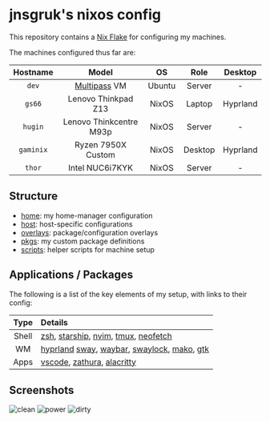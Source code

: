 # jnsgruk's nixos config

This repository contains a [Nix Flake](https://nixos.wiki/wiki/Flakes) for configuring my machines.

The machines configured thus far are:

| Hostname  |          Model          |   OS   |  Role   | Desktop  |
| :-------: | :---------------------: | :----: | :-----: | :------: |
|   `dev`   |     [Multipass] VM      | Ubuntu | Server  |    -     |
|  `gs66`   |   Lenovo Thinkpad Z13   | NixOS  | Laptop  | Hyprland |
|  `hugin`  | Lenovo Thinkcentre M93p | NixOS  | Server  |    -     |
| `gaminix` |   Ryzen 7950X Custom    | NixOS  | Desktop | Hyprland |
|  `thor`   |     Intel NUC6i7KYK     | NixOS  | Server  |    -     |

## Structure

- [home]: my home-manager configuration
- [host]: host-specific configurations
- [overlays]: package/configuration overlays
- [pkgs]: my custom package definitions
- [scripts]: helper scripts for machine setup

## Applications / Packages

The following is a list of the key elements of my setup, with links to their config:

| Type  | Details                                                |
| :---: | :----------------------------------------------------- |
| Shell | [zsh], [starship], [nvim], [tmux], [neofetch]          |
|  WM   | [hyprland] [sway], [waybar], [swaylock], [mako], [gtk] |
| Apps  | [vscode], [zathura], [alacritty]                       |

## Screenshots

![clean](.github/screenshots/hypr_clean.png)
![power](.github/screenshots/hypr_power.png)
![dirty](.github/screenshots/hypr_dirty.png)

<!-- Links -->

[Multipass]: https://multipass.run

<!-- Structure -->

[home]: ./home
[host]: ./host
[overlays]: ./overlays
[pkgs]: ./pkgs
[scripts]: ./scripts

<!-- Applications / Packages -->

[alacritty]: ./home/common/desktop/alacritty.nix
[gtk]: ./home/common/desktop/gtk.nix
[hyprland]: ./home/common/desktop/hyprland/default.nix
[mako]: ./home/common/desktop/sway/services.nix
[neofetch]: ./home/common/shell/neofetch.nix
[nvim]: ./home/common/shell/vim.nix
[starship]: ./home/common/shell/starship.nix
[sway]: ./home/common/desktop/sway/default.nix
[swaylock]: ./home/common/desktop/sway/swaylock.nix
[tmux]: ./home/common/shell/tmux.nix
[vscode]: ./home/common/desktop/vscode.nix
[zathura]: ./home/common/desktop/zathura.nix
[waybar]: ./home/common/desktop/sway/waybar/default.nix
[zsh]: ./home/common/shell/zsh.nix
